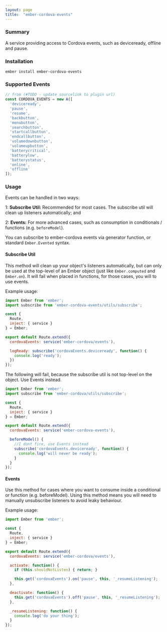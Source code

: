 ```yaml
---
layout: page
title:  "ember-cordova-events"
---
```


### Summary

A service providing access to Cordova events, such as deviceready, offline and pause.

### Installation

```
ember install ember-cordova-events
```

### Supported Events

```javascript
// from (#TODO - update sourcelink to plugin url)
const CORDOVA_EVENTS = new A([
  'deviceready',
  'pause',
  'resume',
  'backbutton',
  'menubutton',
  'searchbutton',
  'startcallbutton',
  'endcallbutton',
  'volumedownbutton',
  'volumeupbutton',
  'batterycritical',
  'batterylow',
  'batterystatus',
  'online',
  'offline'
]);
```

### Usage

Events can be handled in two ways:

1: **Subscribe Util:** Recommended for most cases. The subscribe util will clean up listeners automatically; and

2: **Events:** For more advanced cases, such as consumption in conditionals / functions (e.g. `beforeModel`).

You can subscribe to ember-cordova events via generator function, or standard
`Ember.Evented` syntax.

#### Subscribe Util

This method will clean up your object's listeners automatically, but can only be used at the top-level of an Ember object 
(just like `Ember.computed` and `Ember.on`). It will fail when placed in functions, for those cases, you will to use events.


Example usage:

```js
import Ember from 'ember';
import subscribe from 'ember-cordova-events/utils/subscribe';

const {
  Route,
  inject: { service }
} = Ember;

export default Route.extend({
  cordovaEvents: service('ember-cordova/events'),

  logReady: subscribe('cordovaEvents.deviceready', function() {
    console.log('ready');
  })
});
```

The following will fail, because the subscribe util is not top-level on the object. Use Events instead.

```javascript
import Ember from 'ember';
import subscribe from 'ember-cordova/utils/subscribe';

const {
  Route,
  inject: { service }
} = Ember;

export default Route.extend({
  cordovaEvents: service('ember-cordova-events'),

  beforeModel() {
    //I dont fire, use Events instead
    subscribe('cordovaEvents.deviceready', function() {
      console.log('will never be ready');
    }
  }
});
```

#### Events

Use this method for cases where you want to consume inside a conditional or function (e.g. beforeModel).
Using this method means you will need to manually unsubscribe listeners to avoid leaky behaviour.

Example usage:

```javascript
import Ember from 'ember';

const {
  Route,
  inject: { service }
} = Ember;

export default Route.extend({
  cordovaEvents: service('ember-cordova/events'),

  activate: function() {
    if (this.shouldNotListen) { return; }

    this.get('cordovaEvents').on('pause', this, '_resumeListening');
  },

  deactivate: function() {
    this.get('cordovaEvents').off('pause', this, '_resumeListening');
  },

  _resumeListening: function() {
    console.log('do your thing');
  }
});
```
